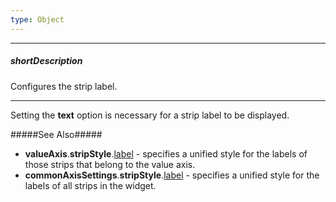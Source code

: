 ```yaml
---
type: Object
---
```

---
##### shortDescription
Configures the strip label.

---
Setting the **text** option is necessary for a strip label to be displayed.

#####See Also#####
- **valueAxis**.**stripStyle**.[label](/api-reference/20%20Data%20Visualization%20Widgets/dxChart/1%20Configuration/commonAxisSettings/stripStyle/label '/Documentation/ApiReference/Data_Visualization_Widgets/dxChart/Configuration/valueAxis/stripStyle/label/') - specifies a unified style for the labels of those strips that belong to the value axis.
- **commonAxisSettings**.**stripStyle**.[label](/api-reference/20%20Data%20Visualization%20Widgets/dxChart/1%20Configuration/commonAxisSettings/stripStyle/label '/Documentation/ApiReference/Data_Visualization_Widgets/dxChart/Configuration/commonAxisSettings/stripStyle/label/') - specifies a unified style for the labels of all strips in the widget.